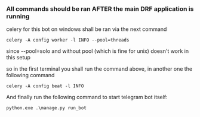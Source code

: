 ### All commands should be ran AFTER the main DRF application is running

celery for this bot on windows shall be ran via the next command
```
celery -A config worker -l INFO --pool=threads
```
since --pool=solo and without pool (which is fine for unix) doesn't work in this setup

so in the first terminal you shall run the command above, in another one the following command
```
celery -A config beat -l INFO
```

And finally run the following command to start telegram bot itself:
```
python.exe .\manage.py run_bot
```
